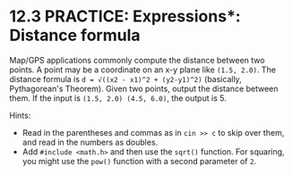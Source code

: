 # 12.3 PRACTICE: Expressions*: Distance formula
Map/GPS applications commonly compute the distance between two points. A point may be a coordinate on an x-y plane like `(1.5, 2.0)`. The distance formula is `d = √((x2 - x1)^2 + (y2-y1)^2)` (basically, Pythagorean's Theorem). Given two points, output the distance between them. If the input is `(1.5, 2.0) (4.5, 6.0)`, the output is 5.

Hints:
* Read in the parentheses and commas as in `cin >> c` to skip over them, and read in the numbers as doubles.
* Add `#include <math.h>` and then use the `sqrt()` function. For squaring, you might use the `pow()` function with a second parameter of `2`.